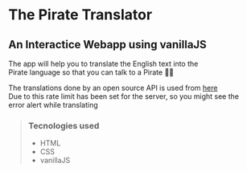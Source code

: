 # The Pirate Translator 

## An Interactice Webapp using vanillaJS

The app will help you to translate the English text into the  
Pirate language so that you can talk to a Pirate 🏴‍☠️

The translations done by an open source API is used from [here](https://funtranslations.com/api/)  
Due to this rate limit has been set for the server, so you might see the   
error alert while translating

> ### Tecnologies used
> * HTML
> * CSS
> * vanillaJS




